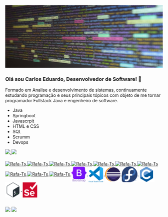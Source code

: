 <div>
  <img height="200em" width="1200em"src="https://github.com/CarlosDevSys/CarlosDevSys/blob/main/pexels-abdulkayum97-10845119.jpg"/>
</div>



### Olá sou Carlos Eduardo, Desenvolvedor de Software! 👋

<p>Formado em Analise e desenvolvimento de sistemas, continuamente estudando programação e seus principais tópicos com objeto de me tornar programador Fullstack Java e engenheiro de software.</p>
<ul>
  <li>Java</li> 
   <li>Springboot</li>
  <li>Javascrpit</li>
   <li>HTML e CSS</li>
    <li>SQL</li>
    <li>Scrumm</li>
     <li>Devops</li>
</ul>


<div align="left">
  <a href="https://github.com/CarlosDevSys">
  
  <img height="180em" src="https://github-readme-stats.vercel.app/api?username=carlosdevsys&theme=dark&show_icons=true&include_all_commits=true&count_private=true&layout=compact"/>
  <img height="180em" src="https://github-readme-stats.vercel.app/api/top-langs/?username=carlosdevsys&layout=compact&langs_count=7&theme=github_dark"/>

</div>
  
<div style="display: inline_block"><br>
  <img align="center" alt="Rafa-Ts" height="50" width="50" padding="0.5px" src="https://cdn.jsdelivr.net/gh/devicons/devicon/icons/git/git-plain-wordmark.svg" />
  <img align="center" alt="Rafa-Ts" height="50" width="50" padding="0.5px" src="https://cdn.jsdelivr.net/gh/devicons/devicon/icons/java/java-original-wordmark.svg" />
   <img align="center" alt="Rafa-Ts" height="50" width="50" padding="0.5px" src="https://cdn.jsdelivr.net/gh/devicons/devicon/icons/spring/spring-original-wordmark.svg" />
  <img align="center" alt="Rafa-Ts" height="50" width="50" padding="0.5px" src="https://cdn.jsdelivr.net/gh/devicons/devicon/icons/css3/css3-original-wordmark.svg" />
  <img align="center" alt="Rafa-Ts" height="50" width="50" padding="0.5px" src="https://cdn.jsdelivr.net/gh/devicons/devicon/icons/html5/html5-original-wordmark.svg" />
  <img align="center" alt="Rafa-Ts" height="50" width="50" padding="0.5px" src="https://cdn.jsdelivr.net/gh/devicons/devicon/icons/javascript/javascript-original.svg" />
  <img align="center" alt="Rafa-Ts" height="50" width="50" padding="0.5px" src="https://cdn.jsdelivr.net/gh/devicons/devicon/icons/typescript/typescript-original.svg" />
  <img align="center" alt="Rafa-Ts" height="50" width="50" padding="0.5px" src="https://cdn.jsdelivr.net/gh/devicons/devicon/icons/heroku/heroku-plain-wordmark.svg" />
  <img align="center" alt="Rafa-Ts" height="50" width="50" padding="0.5px" src="https://cdn.jsdelivr.net/gh/devicons/devicon/icons/linux/linux-original.svg" /> 
  <img align="center" alt="Rafa-Ts" height="50" width="50" padding="0.5px" src="https://cdn.jsdelivr.net/gh/devicons/devicon/icons/mysql/mysql-original-wordmark.svg" />
   <img align="center" alt="Rafa-Ts" height="50" width="50" padding="0.5px" src="https://github.com/devicons/devicon/blob/master/icons/bootstrap/bootstrap-original-wordmark.svg"/>
   <img align="center" alt="Rafa-Ts" height="50" width="50" padding="0.5px" src="https://github.com/devicons/devicon/blob/master/icons/vscode/vscode-original-wordmark.svg"/>
  <img align="center" alt="Rafa-Ts" height="50" width="50" padding="0.5px" src="https://github.com/devicons/devicon/blob/master/icons/eclipse/eclipse-original.svg"/>
  <img align="center" alt="Rafa-Ts" height="50" width="50" padding="0.5px" src="https://github.com/devicons/devicon/blob/master/icons/fedora/fedora-original.svg"/>
    <img align="center" alt="Rafa-Ts" height="50" width="50" padding="0.5px" src="https://github.com/devicons/devicon/blob/master/icons/c/c-original.svg"/>
    <img align="center" alt="Rafa-Ts" height="50" width="50" padding="0.5px" src="https://github.com/devicons/devicon/blob/master/icons/bash/bash-original.svg"/>
     <img align="center" alt="Rafa-Ts" height="50" width="50" padding="0.5px" src="https://github.com/devicons/devicon/blob/master/icons/selenium/selenium-original.svg"/>
</div>


##  
<div> 
  <a href = "mailto:cdealmeidavieira@gmail.com" target="_blank"><img src="https://img.shields.io/badge/-Gmail-%23333?style=for-the-badge&logo=gmail&logoColor=white" target="_blank"></a>
  <a href="https://www.linkedin.com/in/carlos-eduardo-vieira-b7101929/" target="_blank"><img src="https://img.shields.io/badge/-LinkedIn-%230077B5?style=for-the-badge&logo=linkedinlogoColor=white"target="_blank"></a> 
 
 
 
</div>